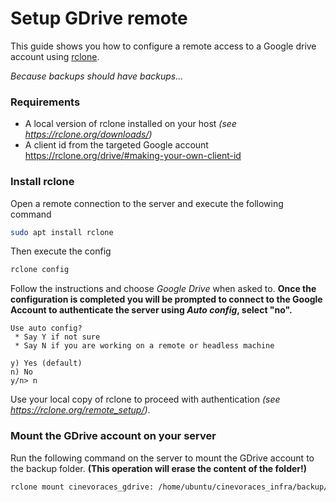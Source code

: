 # Setup GDrive remote

This guide shows you how to configure a remote access to a Google drive account using [rclone](https://rclone.org/).

_Because backups should have backups..._

### Requirements

-   A local version of rclone installed on your host _(see https://rclone.org/downloads/)_
-   A client id from the targeted Google account https://rclone.org/drive/#making-your-own-client-id

### Install rclone

Open a remote connection to the server and execute the following command

```sh
sudo apt install rclone
```

Then execute the config

```sh
rclone config
```

Follow the instructions and choose _Google Drive_ when asked to. **Once the configuration is completed you will be prompted to connect to the Google Account to authenticate the server using _Auto config_, select "no".**

```
Use auto config?
 * Say Y if not sure
 * Say N if you are working on a remote or headless machine

y) Yes (default)
n) No
y/n> n
```

Use your local copy of rclone to proceed with authentication _(see https://rclone.org/remote_setup/)_.

### Mount the GDrive account on your server

Run the following command on the server to mount the GDrive account to the backup folder. **(This operation will erase the content of the folder!)**

```sh
rclone mount cinevoraces_gdrive: /home/ubuntu/cinevoraces_infra/backup/ --daemon
```
